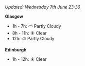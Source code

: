 *Updated: Wednesday 7th June 23:30*

**Glasgow**

* 1h - 7h: :partly_sunny: Partly Cloudy
* 8h - 11h: :sunny: Clear
* 12h: :partly_sunny: Partly Cloudy

**Edinburgh**

* 1h - 12h: :sunny: Clear
